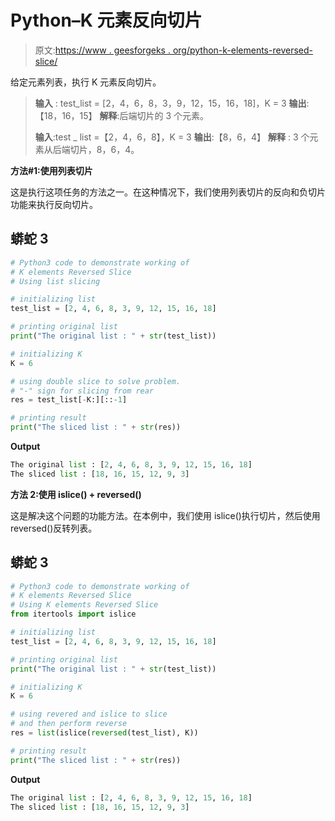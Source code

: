 # Python–K 元素反向切片

> 原文:[https://www . geesforgeks . org/python-k-elements-reversed-slice/](https://www.geeksforgeeks.org/python-k-elements-reversed-slice/)

给定元素列表，执行 K 元素反向切片。

> **输入** : test_list = [2，4，6，8，3，9，12，15，16，18]，K = 3
> **输出**:【18，16，15】
> **解释**:后端切片的 3 个元素。
> 
> **输入**:test _ list =【2，4，6，8】，K = 3
> **输出**:【8，6，4】
> **解释** : 3 个元素从后端切片，8，6，4。

**方法#1:使用列表切片**

这是执行这项任务的方法之一。在这种情况下，我们使用列表切片的反向和负切片功能来执行反向切片。

## 蟒蛇 3

```py
# Python3 code to demonstrate working of 
# K elements Reversed Slice
# Using list slicing 

# initializing list
test_list = [2, 4, 6, 8, 3, 9, 12, 15, 16, 18]

# printing original list
print("The original list : " + str(test_list))

# initializing K 
K = 6

# using double slice to solve problem.
# "-" sign for slicing from rear 
res = test_list[-K:][::-1]

# printing result 
print("The sliced list : " + str(res))
```

**Output**

```py
The original list : [2, 4, 6, 8, 3, 9, 12, 15, 16, 18]
The sliced list : [18, 16, 15, 12, 9, 3]

```

**方法 2:使用 islice() + reversed()**

这是解决这个问题的功能方法。在本例中，我们使用 islice()执行切片，然后使用 reversed()反转列表。

## 蟒蛇 3

```py
# Python3 code to demonstrate working of 
# K elements Reversed Slice
# Using K elements Reversed Slice
from itertools import islice

# initializing list
test_list = [2, 4, 6, 8, 3, 9, 12, 15, 16, 18]

# printing original list
print("The original list : " + str(test_list))

# initializing K 
K = 6

# using revered and islice to slice 
# and then perform reverse
res = list(islice(reversed(test_list), K))

# printing result 
print("The sliced list : " + str(res))
```

**Output**

```py
The original list : [2, 4, 6, 8, 3, 9, 12, 15, 16, 18]
The sliced list : [18, 16, 15, 12, 9, 3]

```